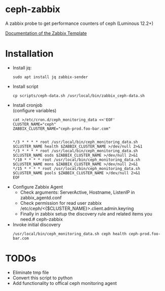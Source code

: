 # ceph-zabbix

A zabbix probe to get performance counters of ceph (Luminous 12.2+)

[Documentation of the Zabbix Template](http://htmlpreview.github.io/?https://github.com/vico-research-and-consulting/ceph-zabbix/blob/master/zabbix_templates/zbx_ceph_template.html)


Installation
============

* Install jq:
  ```
  sudo apt install jq zabbix-sender
  ```
* Install script
  ```
  cp scripts/ceph-data.sh /usr/local/bin/zabbix_ceph-data.sh
  ```
* Install cronjob <BR>(configure variables)
  ```
  cat >/etc/cron.d/ceph_monitoring_data <<'EOF'
  CLUSTER_NAME="ceph"
  ZABBIX_CLUSTER_NAME="ceph-prod.foo-bar.com"


  */3 * * * * root /usr/local/bin/ceph_monitoring_data.sh $CLUSTER_NAME health $ZABBIX_CLUSTER_NAME >/dev/null 2>&1
  */3 * * * * root /usr/local/bin/ceph_monitoring_data.sh $CLUSTER_NAME osds $ZABBIX_CLUSTER_NAME >/dev/null 2>&1
  */10 * * * * root /usr/local/bin/ceph_monitoring_data.sh $CLUSTER_NAME mons $ZABBIX_CLUSTER_NAME >/dev/null 2>&1
  */15 * * * * root /usr/local/bin/ceph_monitoring_data.sh $CLUSTER_NAME pools $ZABBIX_CLUSTER_NAME >/dev/null 2>&1
  EOF
  ```
* Configure Zabbix Agent
  * Check arguments: ServerActive, Hostname, ListenIP in zabbix_agentd.conf
  * Check permission for read user zabbix /etc/ceph/<{$CLUSTER_NAME}>.client.admin.keyring
  * Finally in zabbix setup the discovery rule and related items you need.# ceph-zabbix
* Invoke initial discovery
  ```
  /usr/local/bin/ceph_monitoring_data.sh ceph health ceph-prod.foo-bar.com
  ```

TODOs
======

- Eliminate tmp file
- Convert this script to python
- Add functionality to offical ceph monitoring agent
